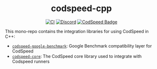 <div align="center">
<h1>codspeed-cpp</h1>

[![CI](https://github.com/CodSpeedHQ/codspeed-cpp/actions/workflows/ci.yml/badge.svg?branch=main)](https://github.com/CodSpeedHQ/codspeed-cpp/actions/workflows/ci.yml)
[![Discord](https://img.shields.io/badge/chat%20on-discord-7289da.svg)](https://discord.com/invite/MxpaCfKSqF)
[![CodSpeed Badge](https://img.shields.io/endpoint?url=https://codspeed.io/badge.json)](https://codspeed.io/CodSpeedHQ/codspeed-cpp)

</div>

This mono-repo contains the integration libraries for using CodSpeed in C++:

- [`codspeed-google-benchmark`](./google_benchmark/): Google Benchmark compatibility layer for CodSpeed
- [`codspeed-core`](./core/): The CodSpeed core library used to integrate with Codspeed runners
